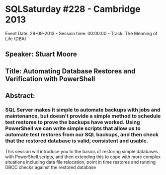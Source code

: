 # SQLSaturday #228 - Cambridge 2013
Event Date: 28-09-2013 - Session time: 00:00:00 - Track: The Meaning of Life (DBA)
## Speaker: Stuart Moore
## Title: Automating Database Restores and Verification with PowerShell
## Abstract:
### SQL Server makes it simple to automate backups with jobs and maintenance, but doesn't provide a simple method to schedule test restores to prove the backups have worked. Using PowerShell we can write simple scripts that allow us to automate test restores from our SQL backups, and then check that the restored database is valid, consistent and usable. 

This session will introduce you to the basics of restoring simple databases with PowerShell scripts, and then extending this to cope with more complex situations including data file relocation, point in time restores and running DBCC checks against the restored database

